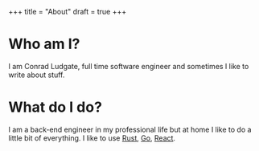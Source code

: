 +++
title = "About"
draft = true
+++

# Who am I?

I am Conrad Ludgate, full time software engineer and sometimes I like to write about stuff.

# What do I do?

I am a back-end engineer in my professional life but at home I like to do a little bit of everything.
I like to use [Rust](https://www.rust-lang.org/), [Go](https://golang.org/), [React](https://reactjs.org/).